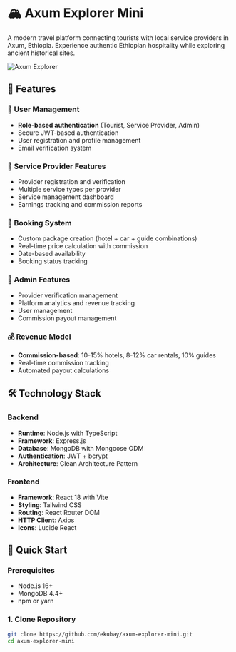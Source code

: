 # 🏔️ Axum Explorer Mini

A modern travel platform connecting tourists with local service providers in Axum, Ethiopia. Experience authentic Ethiopian hospitality while exploring ancient historical sites.

![Axum Explorer](https://images.unsplash.com/photo-1570077188670-e3a8d69ac5ff?w=1200&h=600&fit=crop)

## 🌟 Features

### 👥 User Management
- **Role-based authentication** (Tourist, Service Provider, Admin)
- Secure JWT-based authentication
- User registration and profile management
- Email verification system

### 🏨 Service Provider Features
- Provider registration and verification
- Multiple service types per provider
- Service management dashboard
- Earnings tracking and commission reports

### 📅 Booking System
- Custom package creation (hotel + car + guide combinations)
- Real-time price calculation with commission
- Date-based availability
- Booking status tracking

### 👑 Admin Features
- Provider verification management
- Platform analytics and revenue tracking
- User management
- Commission payout management

### 💰 Revenue Model
- **Commission-based**: 10-15% hotels, 8-12% car rentals, 10% guides
- Real-time commission tracking
- Automated payout calculations

## 🛠 Technology Stack

### Backend
- **Runtime**: Node.js with TypeScript
- **Framework**: Express.js
- **Database**: MongoDB with Mongoose ODM
- **Authentication**: JWT + bcrypt
- **Architecture**: Clean Architecture Pattern

### Frontend
- **Framework**: React 18 with Vite
- **Styling**: Tailwind CSS
- **Routing**: React Router DOM
- **HTTP Client**: Axios
- **Icons**: Lucide React

## 🚀 Quick Start

### Prerequisites
- Node.js 16+
- MongoDB 4.4+
- npm or yarn

### 1. Clone Repository
```bash
git clone https://github.com/ekubay/axum-explorer-mini.git
cd axum-explorer-mini